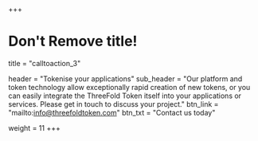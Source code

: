 +++
# Don't Remove title!
title = "calltoaction_3"

header = "Tokenise your applications"
sub_header = "Our platform and token technology allow exceptionally rapid creation of new tokens, or you can easily integrate the ThreeFold Token itself into your applications or services. Please get in touch to discuss your project."
btn_link = "mailto:info@threefoldtoken.com"
btn_txt = "Contact us today"

weight = 11
+++
